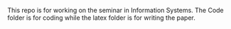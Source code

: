 This repo is for working on the seminar in Information Systems. The Code folder is for coding while the latex folder is for writing the paper. 
